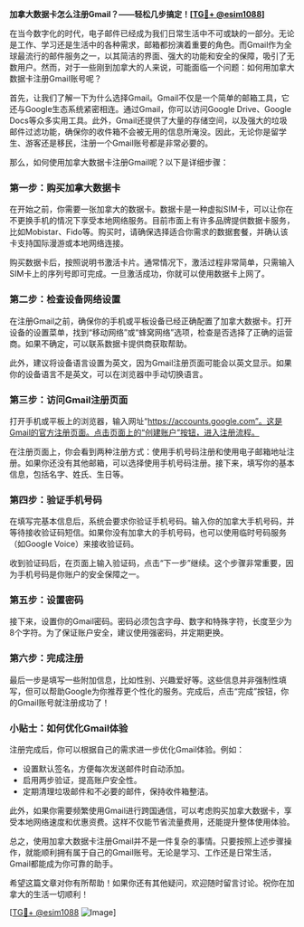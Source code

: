 **加拿大数据卡怎么注册Gmail？——轻松几步搞定！[[TG💪+ @esim1088](https://t.me/s/esim1088)]**

在当今数字化的时代，电子邮件已经成为我们日常生活中不可或缺的一部分。无论是工作、学习还是生活中的各种需求，邮箱都扮演着重要的角色。而Gmail作为全球最流行的邮件服务之一，以其简洁的界面、强大的功能和安全的保障，吸引了无数用户。然而，对于一些刚到加拿大的人来说，可能面临一个问题：如何用加拿大数据卡注册Gmail账号呢？

首先，让我们了解一下为什么选择Gmail。Gmail不仅是一个简单的邮箱工具，它还与Google生态系统紧密相连。通过Gmail，你可以访问Google Drive、Google Docs等众多实用工具。此外，Gmail还提供了大量的存储空间，以及强大的垃圾邮件过滤功能，确保你的收件箱不会被无用的信息所淹没。因此，无论你是留学生、游客还是移民，注册一个Gmail账号都是非常必要的。

那么，如何使用加拿大数据卡注册Gmail呢？以下是详细步骤：

### **第一步：购买加拿大数据卡**
在开始之前，你需要一张加拿大的数据卡。数据卡是一种虚拟SIM卡，可以让你在不更换手机的情况下享受本地网络服务。目前市面上有许多品牌提供数据卡服务，比如Mobistar、Fido等。购买时，请确保选择适合你需求的数据套餐，并确认该卡支持国际漫游或本地网络连接。

购买数据卡后，按照说明书激活卡片。通常情况下，激活过程非常简单，只需输入SIM卡上的序列号即可完成。一旦激活成功，你就可以使用数据卡上网了。

### **第二步：检查设备网络设置**
在注册Gmail之前，确保你的手机或平板设备已经正确配置了加拿大数据卡。打开设备的设置菜单，找到“移动网络”或“蜂窝网络”选项，检查是否选择了正确的运营商。如果不确定，可以联系数据卡提供商获取帮助。

此外，建议将设备语言设置为英文，因为Gmail注册页面可能会以英文显示。如果你的设备语言不是英文，可以在浏览器中手动切换语言。

### **第三步：访问Gmail注册页面**
打开手机或平板上的浏览器，输入网址“https://accounts.google.com”。这是Gmail的官方注册页面。点击页面上的“创建账户”按钮，进入注册流程。

在注册页面上，你会看到两种注册方式：使用手机号码注册和使用电子邮箱地址注册。如果你还没有其他邮箱，可以选择使用手机号码注册。接下来，填写你的基本信息，包括名字、姓氏、生日等。

### **第四步：验证手机号码**
在填写完基本信息后，系统会要求你验证手机号码。输入你的加拿大手机号码，并等待接收验证码短信。如果你没有加拿大的手机号码，也可以使用临时号码服务（如Google Voice）来接收验证码。

收到验证码后，在页面上输入验证码，点击“下一步”继续。这个步骤非常重要，因为手机号码是你账户的安全保障之一。

### **第五步：设置密码**
接下来，设置你的Gmail密码。密码必须包含字母、数字和特殊字符，长度至少为8个字符。为了保证账户安全，建议使用强密码，并定期更换。

### **第六步：完成注册**
最后一步是填写一些附加信息，比如性别、兴趣爱好等。这些信息并非强制性填写，但可以帮助Google为你推荐更个性化的服务。完成后，点击“完成”按钮，你的Gmail账号就注册成功了！

### **小贴士：如何优化Gmail体验**
注册完成后，你可以根据自己的需求进一步优化Gmail体验。例如：
- 设置默认签名，方便每次发送邮件时自动添加。
- 启用两步验证，提高账户安全性。
- 定期清理垃圾邮件和不必要的邮件，保持收件箱整洁。

此外，如果你需要频繁使用Gmail进行跨国通信，可以考虑购买加拿大数据卡，享受本地网络速度和优惠资费。这样不仅能节省流量费用，还能提升整体使用体验。

总之，使用加拿大数据卡注册Gmail并不是一件复杂的事情。只要按照上述步骤操作，就能顺利拥有属于自己的Gmail账号。无论是学习、工作还是日常生活，Gmail都能成为你可靠的助手。

希望这篇文章对你有所帮助！如果你还有其他疑问，欢迎随时留言讨论。祝你在加拿大的生活一切顺利！

[[TG💪+ @esim1088](https://t.me/s/esim1088) ![Image](https://i.postimg.cc/4NQfJmqS/Snipaste-2025-05-13-00-14-12.png)]